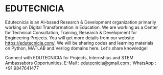 # EDUTECNICIA
Edutecnicia is an AI-based Research &amp; Development organization primarily working on Digital Transformation in Education. We are working as a Center for Technical Consultation, Training, Research &amp; Development for Engineering Projects. You will get more details from our website https://edutecnicia.com/. 
We will be sharing codes and learning materials on Python, MATLAB and Verilog domains here. Let's share knowledge!

Connect with EDUTECNICIA for Projects, Internships and STEM Ambassabors Opportunities.
E-Mail : edutecnicia@gmail.com ; WhatsApp : +91 9847641477
